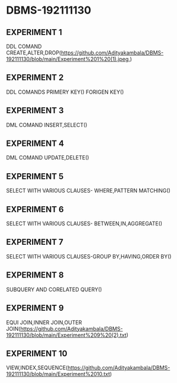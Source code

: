 # DBMS-192111130
## EXPERIMENT 1
   DDL COMAND CREATE,ALTER,DROP(https://github.com/Adityakambala/DBMS-192111130/blob/main/Experiment%201%20(1).jpeg,)
## EXPERIMENT 2
   DDL COMANDS PRIMERY KEY()
   FORIGEN KEY()
## EXPERIMENT 3
   DML COMAND INSERT,SELECT()
## EXPERIMENT 4
   DML COMAND UPDATE,DELETE()
## EXPERIMENT 5
   SELECT WITH VARIOUS CLAUSES- WHERE,PATTERN MATCHING()
## EXPERIMENT 6
   SELECT WITH VARIOUS CLAUSES- BETWEEN,IN,AGGREGATE() 
## EXPERIMENT 7
   SELECT WITH VARIOUS CLAUSES-GROUP BY,HAVING,ORDER BY()
## EXPERIMENT 8
   SUBQUERY AND CORELATED QUERY()
## EXPERIMENT 9
   EQUI JOIN,INNER JOIN,OUTER JOIN(https://github.com/Adityakambala/DBMS-192111130/blob/main/Experiment%209%20(2).txt)
## EXPERIMENT 10
   VIEW,INDEX,SEQUENCE(https://github.com/Adityakambala/DBMS-192111130/blob/main/Experiment%2010.txt)
